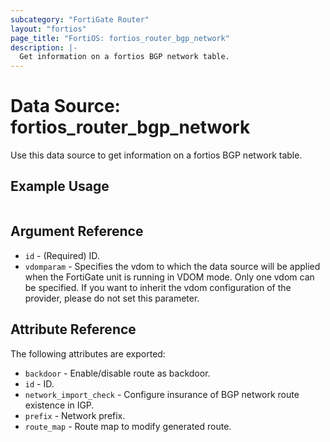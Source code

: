 ```yaml
---
subcategory: "FortiGate Router"
layout: "fortios"
page_title: "FortiOS: fortios_router_bgp_network"
description: |-
  Get information on a fortios BGP network table.
---
```


# Data Source: fortios_router_bgp_network
Use this data source to get information on a fortios BGP network table.


## Example Usage

```hcl

```

## Argument Reference

* `id` - (Required) ID.
* `vdomparam` - Specifies the vdom to which the data source will be applied when the FortiGate unit is running in VDOM mode. Only one vdom can be specified. If you want to inherit the vdom configuration of the provider, please do not set this parameter.

## Attribute Reference

The following attributes are exported:

* `backdoor` - Enable/disable route as backdoor.
* `id` - ID.
* `network_import_check` - Configure insurance of BGP network route existence in IGP.
* `prefix` - Network prefix.
* `route_map` - Route map to modify generated route.
